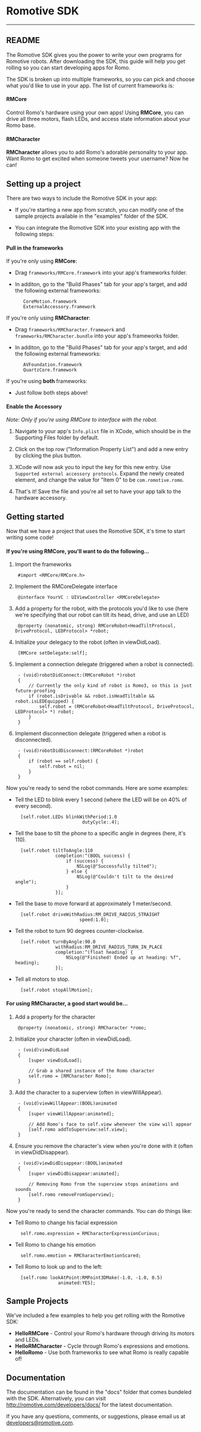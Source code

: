 # Romotive SDK
---
## README

The Romotive SDK gives you the power to write your own programs for Romotive robots. After downloading the SDK, this guide will help you get rolling so you can start developing apps for Romo.

The SDK is broken up into multiple frameworks, so you can pick and choose what you'd like to use in your app. The list of current frameworks is:

#### RMCore
Control Romo's hardware using your own apps! Using **RMCore**, you can drive all three motors, flash LEDs, and access state information about your Romo base.

#### RMCharacter
**RMCharacter** allows you to add Romo's adorable personality to your app. Want Romo to get excited when someone tweets your username? Now he can!

## Setting up a project
There are two ways to include the Romotive SDK in your app:

- If you're starting a new app from scratch, you can modify one of the sample projects available in the "examples" folder of the SDK.

- You can integrate the Romotive SDK into your existing app with the following steps:

#### Pull in the frameworks

If you're only using **RMCore**:

- Drag `frameworks/RMCore.framework` into your app's frameworks folder.
- In additon, go to the "Build Phases" tab for your app's target, and add the following external frameworks:

         CoreMotion.framework
         ExternalAccessory.framework

If you're only using **RMCharacter**:

- Drag `frameworks/RMCharacter.framework` and `frameworks/RMCharacter.bundle` into your app's frameworks folder.
- In additon, go to the "Build Phases" tab for your app's target, and add the following external frameworks:

         AVFoundation.framework
         QuartzCore.framework

If you're using **both** frameworks:

- Just follow both steps above!

#### Enable the Accessory

*Note: Only if you're using RMCore to interface with the robot.*

1. Navigate to your app's <code>Info.plist</code> file in XCode, which should be in the Supporting Files folder by default.

2. Click on the top row ("Information Property List") and add a new entry by clicking the plus button.

3. XCode will now ask you to input the key for this new entry. Use `Supported external accessory protocols`. Expand the newly created element, and change the value for "Item 0" to be `com.romotive.romo`.

4. That's it! Save the file and you're all set to have your app talk to the hardware accessory.

## Getting started
Now that we have a project that uses the Romotive SDK, it's time to start writing some code!

#### If you're using RMCore, you'll want to do the following...

1. Import the frameworks

        #import <RMCore/RMCore.h>

2. Implement the RMCoreDelegate interface

        @interface YourVC : UIViewController <RMCoreDelegate>

3. Add a property for the robot, with the protocols you'd like to use (here we're specifying that our robot can tilt its head, drive, and use an LED)
        
        @property (nonatomic, strong) RMCoreRobot<HeadTiltProtocol, DriveProtocol, LEDProtocol> *robot;

4. Initialize your delegacy to the robot (often in viewDidLoad).
    
        [RMCore setDelegate:self];
    
5. Implement a connection delegate (triggered when a robot is connected).

        - (void)robotDidConnect:(RMCoreRobot *)robot
        {  
            // Currently the only kind of robot is Romo3, so this is just future-proofing
            if (robot.isDrivable && robot.isHeadTiltable && robot.isLEDEquipped) {
                self.robot = (RMCoreRobot<HeadTiltProtocol, DriveProtocol, LEDProtocol> *) robot;
            }
        }
    
6. Implement disconnection delegate (triggered when a robot is disconnected).

        - (void)robotDidDisconnect:(RMCoreRobot *)robot
        {
            if (robot == self.robot) {
                self.robot = nil;
            }
        }
    
Now you're ready to send the robot commands. Here are some examples:
                            
- Tell the LED to blink every 1 second (where the LED will be on 40% of every second).

        [self.robot.LEDs blinkWithPeriod:1.0 
                               dutyCycle:.4];
    
- Tell the base to tilt the phone to a specific angle in degrees (here, it's 110).

        [self.robot tiltToAngle:110
                     completion:^(BOOL success) {
                         if (success) {
                             NSLog(@"Successfully tilted");
                         } else {
                             NSLog(@"Couldn't tilt to the desired angle");
                         }
                     }];
    
- Tell the base to move forward at approximately 1 meter/second.

        [self.robot driveWithRadius:RM_DRIVE_RADIUS_STRAIGHT
                              speed:1.0];
        
- Tell the robot to turn 90 degrees counter-clockwise.

        [self.robot turnByAngle:90.0
                     withRadius:RM_DRIVE_RADIUS_TURN_IN_PLACE
                     completion:^(float heading) {
                         NSLog(@"Finished! Ended up at heading: %f", heading);
                     }];
        
- Tell all motors to stop.

        [self.robot stopAllMotion];

#### For using RMCharacter, a good start would be...

1. Add a property for the character

        @property (nonatomic, strong) RMCharacter *romo;

2. Initialize your character (often in viewDidLoad).

        - (void)viewDidLoad
        {
            [super viewDidLoad];
            
            // Grab a shared instance of the Romo character
            self.romo = [RMCharacter Romo];
        }

3. Add the character to a superview (often in viewWillAppear).

        - (void)viewWillAppear:(BOOL)animated
        {
            [super viewWillAppear:animated];
            
            // Add Romo's face to self.view whenever the view will appear
            [self.romo addToSuperview:self.view];
        }
    
4. Ensure you remove the character's view when you're done with it (often in viewDidDisappear).

        - (void)viewDidDisappear:(BOOL)animated
        {
            [super viewDidDisappear:animated];
            
            // Removing Romo from the superview stops animations and sounds
            [self.romo removeFromSuperview];
        }
        
Now you're ready to send the character commands. You can do things like:

- Tell Romo to change his facial expression

        self.romo.expression = RMCharacterExpressionCurious;
                                    
- Tell Romo to change his emotion
    
        self.romo.emotion = RMCharacterEmotionScared;

- Tell Romo to look up and to the left:

        [self.romo lookAtPoint:RMPoint3DMake(-1.0, -1.0, 0.5) 
                      animated:YES];

## Sample Projects
We've included a few examples to help you get rolling with the Romotive SDK:

- **HelloRMCore** - Control your Romo's hardware through driving its motors and LEDs.
- **HelloRMCharacter** - Cycle through Romo's expressions and emotions.
- **HelloRomo** - Use both frameworks to see what Romo is really capable of!

## Documentation
The documentation can be found in the "docs" folder that comes bundeled with the SDK. Alternatively, you can visit <http://romotive.com/developers/docs/> for the latest documentation.
                    
If you have any questions, comments, or suggestions, please email us at <developers@romotive.com>.